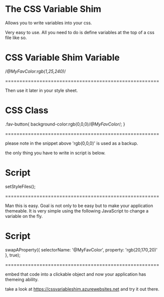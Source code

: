 The CSS Variable Shim
===============

Allows you to write variables into your css.

Very easy to use. All you need to do is define variables at the top of a css file like so.

CSS Variable Shim Variable
======================================================

/*@MyFavColor:rgb(1,25,240)*/

======================================================

Then use it later in your style sheet.

CSS Class
======================================================

.fav-button{
    background-color:rgb(0,0,0)/*@MyFavColor*/;
}

======================================================

please note in the snippet above 'rgb(0,0,0)' is used as a backup.

the only thing you have to write in script is below.

Script
======================================================

setStyleFiles();

======================================================

Man this is easy. Goal is not only to be easy but to make your application themeable.
It is very simple using the following JavaScript to change a variable on the fly.

Script
======================================================

swapAProperty({ selectorName: '@MyFavColor', property: 'rgb(20,170,20)' }, true);

======================================================

embed that code into a clickable object and now your application has themeing ability.

take a look at https://cssvariableshim.azurewebsites.net and try it out there.
